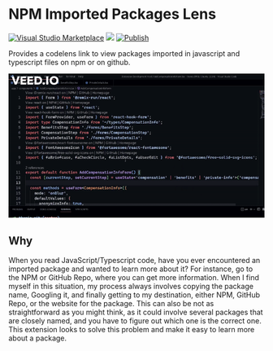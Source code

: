 # NPM Imported Packages Lens

[![Visual Studio Marketplace](https://vsmarketplacebadge.apphb.com/version/MainaWycliffe.view-package-on-npm.svg)](https://marketplace.visualstudio.com/items?itemName=MainaWycliffe.view-package-on-npm)
[![](https://vsmarketplacebadge.apphb.com/installs/MainaWycliffe.view-package-on-npm.svg)](https://marketplace.visualstudio.com/items?itemName=MainaWycliffe.view-package-on-npm)
[![Publish](https://github.com/mainawycliffe/npm-imported-packages-lens/actions/workflows/publish.yml/badge.svg)](https://github.com/mainawycliffe/npm-imported-packages-lens/actions/workflows/publish.yml)

Provides a codelens link to view packages imported in javascript and typescript files on npm or on github.

!["Screen shot for Open Imported Packages on NPM"](./screenshots/demo.gif)

## Why

When you read JavaScript/Typescript code, have you ever encountered an imported
package and wanted to learn more about it? For instance, go to the NPM or GitHub
Repo, where you can get more information. When I find myself in this situation,
my process always involves copying the package name, Googling it, and finally
getting to my destination, either NPM, GitHub Repo, or the website for the
package. This can also be not as straightforward as you might think, as it could
involve several packages that are closely named, and you have to figure out
which one is the correct one. This extension looks to solve this problem and
make it easy to learn more about a package.
